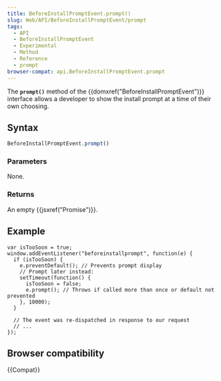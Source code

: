 ```yaml
---
title: BeforeInstallPromptEvent.prompt()
slug: Web/API/BeforeInstallPromptEvent/prompt
tags:
  - API
  - BeforeInstallPromptEvent
  - Experimental
  - Method
  - Reference
  - prompt
browser-compat: api.BeforeInstallPromptEvent.prompt
---
```

The **`prompt()`** method of the
{{domxref("BeforeInstallPromptEvent")}} interface allows a developer to show the
install prompt at a time of their own choosing.

## Syntax

```js
BeforeInstallPromptEvent.prompt()
```

### Parameters

None.

### Returns

An empty {{jsxref("Promise")}}.

## Example

    var isTooSoon = true;
    window.addEventListener("beforeinstallprompt", function(e) {
      if (isTooSoon) {
        e.preventDefault(); // Prevents prompt display
        // Prompt later instead:
        setTimeout(function() {
          isTooSoon = false;
          e.prompt(); // Throws if called more than once or default not prevented
        }, 10000);
      }

      // The event was re-dispatched in response to our request
      // ...
    });

## Browser compatibility

{{Compat}}
